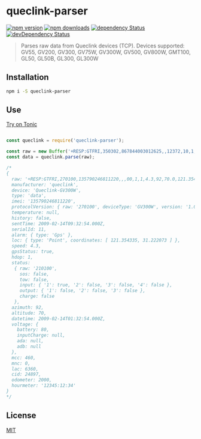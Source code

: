 # queclink-parser

[![npm version](https://img.shields.io/npm/v/queclink-parser.svg?style=flat-square)](https://www.npmjs.com/package/queclink-parser)
[![npm downloads](https://img.shields.io/npm/dm/queclink-parser.svg?style=flat-square)](https://www.npmjs.com/package/queclink-parser)
[![dependency Status](https://img.shields.io/david/jaayesta/queclink-parser.svg?style=flat-square)](https://david-dm.org/jaayesta/queclink-parser#info=dependencies)
[![devDependency Status](https://img.shields.io/david/dev/jaayesta/queclink-parser.svg?style=flat-square)](https://david-dm.org/jaayesta/queclink-parser#info=devDependencies)

> Parses raw data from Queclink devices (TCP). Devices supported: GV55, GV200, GV300, GV75W, GV300W, GV500, GV800W, GMT100, GL50, GL50B, GL300, GL300W

## Installation

```bash
npm i -S queclink-parser
```

## Use

[Try on Tonic](https://tonicdev.com/npm/queclink-parser)
```js

const queclink = require('queclink-parser');

const raw = new Buffer('+RESP:GTFRI,350302,867844003012625,,12372,10,1,0,0.0,0,820.8,-70.514872,-33.361021,20160811154617,0730,0002,7410,C789,00,0.0,00000:15:30,2788,705,164,0D,00,,,20160811154651,061D$');
const data = queclink.parse(raw);

/*
{ 
  raw: '+RESP:GTFRI,270100,135790246811220,,,00,1,1,4.3,92,70.0,121.354335,31.222073,20090214013254,0460,0000,18d8,6141,00,2000.0,12345:12:34,,,80,210100,,,,20090214093254,11F0$',
  manufacturer: 'queclink',
  device: 'Queclink-GV300W',
  type: 'data',
  imei: '135790246811220',
  protocolVersion: { raw: '270100', deviceType: 'GV300W', version: '1.0' },
  temperature: null,
  history: false,
  sentTime: 2009-02-14T09:32:54.000Z,
  serialId: 11,
  alarm: { type: 'Gps' },
  loc: { type: 'Point', coordinates: [ 121.354335, 31.222073 ] },
  speed: 4.3,
  gpsStatus: true,
  hdop: 1,
  status: 
   { raw: '210100',
     sos: false,
     tow: false,
     input: { '1': true, '2': false, '3': false, '4': false },
     output: { '1': false, '2': false, '3': false },
     charge: false 
   },
  azimuth: 92,
  altitude: 70,
  datetime: 2009-02-14T01:32:54.000Z,
  voltage: { 
    battery: 80, 
    inputCharge: null, 
    ada: null, 
    adb: null 
  },
  mcc: 460,
  mnc: 0,
  lac: 6360,
  cid: 24897,
  odometer: 2000,
  hourmeter: '12345:12:34' 
}
*/

```

## License

[MIT](https://tldrlegal.com/license/mit-license)
